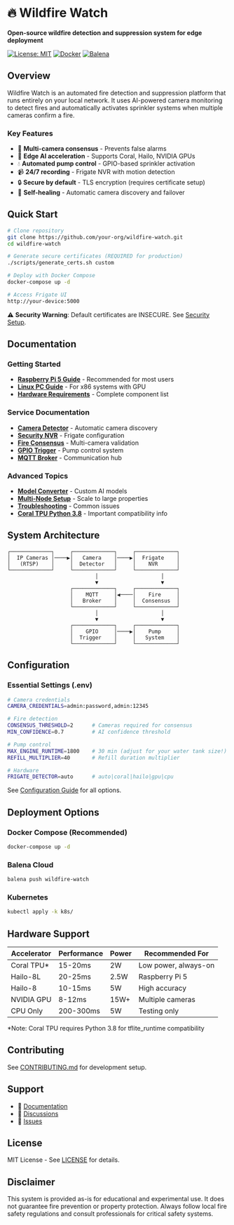 
# 🔥 Wildfire Watch

**Open-source wildfire detection and suppression system for edge deployment**

[![License: MIT](https://img.shields.io/badge/License-MIT-yellow.svg)](LICENSE)
[![Docker](https://img.shields.io/badge/docker-%230db7ed.svg?logo=docker&logoColor=white)](docker-compose.yml)
[![Balena](https://img.shields.io/badge/balena-%23000000.svg?logo=balena&logoColor=white)](https://www.balena.io/)

## Overview

Wildfire Watch is an automated fire detection and suppression platform that runs entirely on your local network. It uses AI-powered camera monitoring to detect fires and automatically activates sprinkler systems when multiple cameras confirm a fire.

### Key Features
- 🎯 **Multi-camera consensus** - Prevents false alarms
- 🚀 **Edge AI acceleration** - Supports Coral, Hailo, NVIDIA GPUs
- 💧 **Automated pump control** - GPIO-based sprinkler activation
- 📹 **24/7 recording** - Frigate NVR with motion detection
- 🔒 **Secure by default** - TLS encryption (requires certificate setup)
- 🔄 **Self-healing** - Automatic camera discovery and failover

## Quick Start

```bash
# Clone repository
git clone https://github.com/your-org/wildfire-watch.git
cd wildfire-watch

# Generate secure certificates (REQUIRED for production)
./scripts/generate_certs.sh custom

# Deploy with Docker Compose
docker-compose up -d

# Access Frigate UI
http://your-device:5000
```

⚠️ **Security Warning**: Default certificates are INSECURE. See [Security Setup](../docs/security.md).

## Documentation

### Getting Started
- [**Raspberry Pi 5 Guide**](docs/QUICK_START_pi5.md) - Recommended for most users
- [**Linux PC Guide**](docs/QUICK_START_pc.md) - For x86 systems with GPU
- [**Hardware Requirements**](docs/hardware.md) - Complete component list

### Service Documentation
- [**Camera Detector**](camera_detector/README.md) - Automatic camera discovery
- [**Security NVR**](security_nvr/README.md) - Frigate configuration
- [**Fire Consensus**](fire_consensus/README.md) - Multi-camera validation
- [**GPIO Trigger**](gpio_trigger/README.md) - Pump control system
- [**MQTT Broker**](mqtt_broker/README.md) - Communication hub

### Advanced Topics
- [**Model Converter**](converted_models/README.md) - Custom AI models
- [**Multi-Node Setup**](docs/multi-node.md) - Scale to large properties
- [**Troubleshooting**](docs/troubleshooting.md) - Common issues
- [**Coral TPU Python 3.8**](docs/coral_python38_requirements.md) - Important compatibility info

## System Architecture

```
┌─────────────┐     ┌─────────────┐     ┌─────────────┐
│  IP Cameras │────▶│   Camera    │────▶│  Frigate    │
│   (RTSP)    │     │  Detector   │     │    NVR      │
└─────────────┘     └─────────────┘     └─────────────┘
                            │                    │
                            ▼                    ▼
                    ┌─────────────┐     ┌─────────────┐
                    │    MQTT     │◀────│    Fire     │
                    │   Broker    │     │  Consensus  │
                    └─────────────┘     └─────────────┘
                            │                    │
                            ▼                    ▼
                    ┌─────────────┐     ┌─────────────┐
                    │    GPIO     │────▶│    Pump     │
                    │  Trigger    │     │   System    │
                    └─────────────┘     └─────────────┘
```

## Configuration

### Essential Settings (.env)

```bash
# Camera credentials
CAMERA_CREDENTIALS=admin:password,admin:12345

# Fire detection
CONSENSUS_THRESHOLD=2      # Cameras required for consensus
MIN_CONFIDENCE=0.7         # AI confidence threshold

# Pump control
MAX_ENGINE_RUNTIME=1800    # 30 min (adjust for your water tank size!)
REFILL_MULTIPLIER=40       # Refill duration multiplier

# Hardware
FRIGATE_DETECTOR=auto      # auto|coral|hailo|gpu|cpu
```

See [Configuration Guide](docs/configuration.md) for all options.

## Deployment Options

### Docker Compose (Recommended)
```bash
docker-compose up -d
```

### Balena Cloud
```bash
balena push wildfire-watch
```

### Kubernetes
```bash
kubectl apply -k k8s/
```

## Hardware Support

| Accelerator | Performance | Power | Recommended For |
|------------|-------------|--------|-----------------|
| Coral TPU* | 15-20ms | 2W | Low power, always-on |
| Hailo-8L | 20-25ms | 2.5W | Raspberry Pi 5 |
| Hailo-8 | 10-15ms | 5W | High accuracy |
| NVIDIA GPU | 8-12ms | 15W+ | Multiple cameras |
| CPU Only | 200-300ms | 5W | Testing only |

*Note: Coral TPU requires Python 3.8 for tflite_runtime compatibility

## Contributing

See [CONTRIBUTING.md](CONTRIBUTING.md) for development setup.

## Support

- 📖 [Documentation](docs/)
- 💬 [Discussions](https://github.com/seth-planet/wildfire-watch/discussions)
- 🐛 [Issues](https://github.com/seth-planet/wildfire-watch/issues)

## License

MIT License - See [LICENSE](LICENSE) for details.

## Disclaimer

This system is provided as-is for educational and experimental use. It does not guarantee fire prevention or property protection. Always follow local fire safety regulations and consult professionals for critical safety systems.
